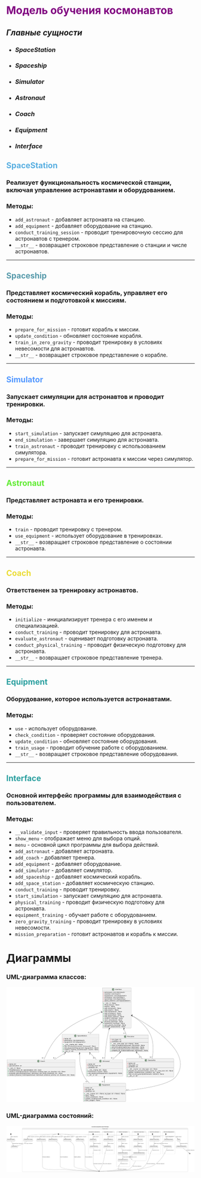 <span style="color:purple">Модель обучения космонавтов</span>
==================================

## *Главные сущности*
- ### *SpaceStation*
- ### *Spaceship*
- ### *Simulator*
- ### *Astronaut*
- ### *Coach*
- ### *Equipment*
- ### *Interface*

## <span style="color:#59afe1"> **SpaceStation** </span>

### **Реализует функциональность космической станции, включая управление астронавтами и оборудованием.**

### Методы:
- `add_astronaut` - добавляет астронавта на станцию.
- `add_equipment` - добавляет оборудование на станцию.
- `conduct_training_session` - проводит тренировочную сессию для астронавтов с тренером.
- `__str__` - возвращает строковое представление о станции и числе астронавтов.

---

## <span style="color:#59af"> **Spaceship** </span>

### **Представляет космический корабль, управляет его состоянием и подготовкой к миссиям.**

### Методы:
- `prepare_for_mission` - готовит корабль к миссии.
- `update_condition` - обновляет состояние корабля.
- `train_in_zero_gravity` - проводит тренировку в условиях невесомости для астронавтов.
- `__str__` - возвращает строковое представление о корабле.

---

## <span style="color:#59f"> **Simulator** </span>

### **Запускает симуляции для астронавтов и проводит тренировки.**

### Методы:
- `start_simulation` - запускает симуляцию для астронавта.
- `end_simulation` - завершает симуляцию для астронавта.
- `train_astronaut` - проводит тренировку с использованием симулятора.
- `prepare_for_mission` - готовит астронавта к миссии через симулятор.

---

## <span style="color:#61eb34"> **Astronaut** </span>

### **Представляет астронавта и его тренировки.**

### Методы:
- `train` - проводит тренировку с тренером.
- `use_equipment` - использует оборудование в тренировках.
- `__str__` - возвращает строковое представление о состоянии астронавта.

---

## <span style="color:#ebdc34"> **Coach** </span>

### **Ответственен за тренировку астронавтов.**

### Методы:
- `initialize` - инициализирует тренера с его именем и специализацией.
- `conduct_training` - проводит тренировку для астронавта.
- `evaluate_astronaut` - оценивает подготовку астронавта.
- `conduct_physical_training` - проводит физическую подготовку для астронавта.
- `__str__` - возвращает строковое представление тренера.

---

## <span style="color:#2a9f9f"> **Equipment** </span>

### **Оборудование, которое используется астронавтами.**

### Методы:
- `use` - использует оборудование.
- `check_condition` - проверяет состояние оборудования.
- `update_condition` - обновляет состояние оборудования.
- `train_usage` - проводит обучение работе с оборудованием.
- `__str__` - возвращает строковое представление оборудования.

---

## <span style="color:#2a9f9f"> **Interface** </span>

### **Основной интерфейс программы для взаимодействия с пользователем.**

### Методы:
- `__validate_input` - проверяет правильность ввода пользователя.
- `show_menu` - отображает меню для выбора опций.
- `menu` - основной цикл программы для выбора действий.
- `add_astronaut` - добавляет астронавта.
- `add_coach` - добавляет тренера.
- `add_equipment` - добавляет оборудование.
- `add_simulator` - добавляет симулятор.
- `add_spaceship` - добавляет космический корабль.
- `add_space_station` - добавляет космическую станцию.
- `conduct_training` - проводит тренировку.
- `start_simulation` - запускает симуляцию для астронавта.
- `physical_training` - проводит физическую подготовку для астронавта.
- `equipment_training` - обучает работе с оборудованием.
- `zero_gravity_training` - проводит тренировку в условиях невесомости.
- `mission_preparation` - готовит астронавтов и корабль к миссии.

# Диаграммы 
### **UML-диаграмма классов:**
![classes.png](images/classes.png)
### **UML-диаграмма состояний:**
![classes.png](images/conditions.png)
